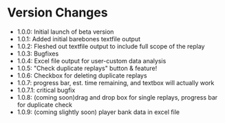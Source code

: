 # Version Changes
- 1.0.0: Initial launch of beta version
- 1.0.1: Added initial barebones textfile output
- 1.0.2: Fleshed out textfile output to include full scope of the replay
- 1.0.3: Bugfixes
- 1.0.4: Excel file output for user-custom data analysis
- 1.0.5: "Check duplicate replays" button & feature!
- 1.0.6: Checkbox for deleting duplicate replays
- 1.0.7: progress bar, est. time remaining, and textbox will actually work
- 1.0.7.1: critical bugfix
- 1.0.8: (coming soon)drag and drop box for single replays, progress bar for duplicate check
- 1.0.9: (coming slightly soon) player bank data in excel file